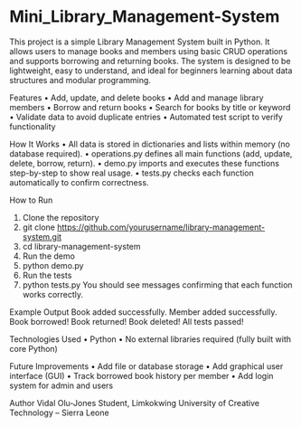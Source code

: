 # Mini_Library_Management-System
This project is a simple Library Management System built in Python.
It allows users to manage books and members using basic CRUD operations and supports borrowing and returning books.
The system is designed to be lightweight, easy to understand, and ideal for beginners learning about data structures and modular programming.

Features
•	Add, update, and delete books
•	Add and manage library members
•	Borrow and return books
•	Search for books by title or keyword
•	Validate data to avoid duplicate entries
•	Automated test script to verify functionality


How It Works
•	All data is stored in dictionaries and lists within memory (no database required).
•	operations.py defines all main functions (add, update, delete, borrow, return).
•	demo.py imports and executes these functions step-by-step to show real usage.
•	tests.py checks each function automatically to confirm correctness.

How to Run
1.	Clone the repository
2.	git clone https://github.com/yourusername/library-management-system.git
3.	cd library-management-system
4.	Run the demo
5.	python demo.py
6.	Run the tests
7.	python tests.py
You should see messages confirming that each function works correctly.

Example Output
Book added successfully.
Member added successfully.
Book borrowed!
Book returned!
Book deleted!
All tests passed!

Technologies Used
•	Python 
•	No external libraries required (fully built with core Python)

Future Improvements
•	Add file or database storage
•	Add graphical user interface (GUI)
•	Track borrowed book history per member
•	Add login system for admin and users

Author
Vidal Olu-Jones
Student, Limkokwing University of Creative Technology – Sierra Leone

